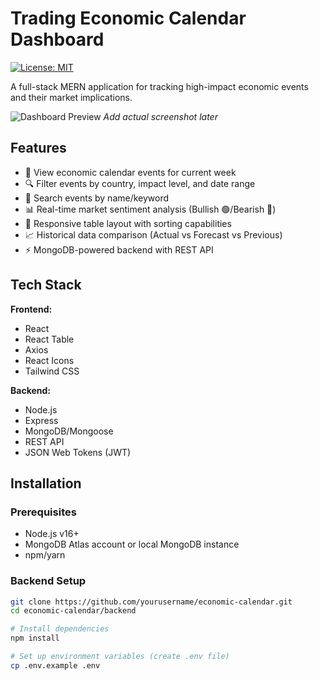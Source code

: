# Trading Economic Calendar Dashboard

[![License: MIT](https://img.shields.io/badge/License-MIT-yellow.svg)](https://opensource.org/licenses/MIT)

A full-stack MERN application for tracking high-impact economic events and their market implications.

![Dashboard Preview](https://via.placeholder.com/800x400.png?text=Dashboard+Preview) *Add actual screenshot later*

## Features

- 📅 View economic calendar events for current week
- 🔍 Filter events by country, impact level, and date range
- 🔎 Search events by name/keyword
- 📊 Real-time market sentiment analysis (Bullish 🟢/Bearish 🔴)
- 📱 Responsive table layout with sorting capabilities
- 📈 Historical data comparison (Actual vs Forecast vs Previous)
- ⚡ MongoDB-powered backend with REST API

## Tech Stack

**Frontend:**
- React
- React Table
- Axios
- React Icons
- Tailwind CSS

**Backend:**
- Node.js
- Express
- MongoDB/Mongoose
- REST API
- JSON Web Tokens (JWT)

## Installation

### Prerequisites
- Node.js v16+
- MongoDB Atlas account or local MongoDB instance
- npm/yarn

### Backend Setup
```bash
git clone https://github.com/yourusername/economic-calendar.git
cd economic-calendar/backend

# Install dependencies
npm install

# Set up environment variables (create .env file)
cp .env.example .env



